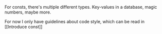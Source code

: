 For consts, there's multiple different types. Key-values in a database, magic numbers, maybe more.

For now I only have guidelines about code style, which can be read in [[Introduce const]]